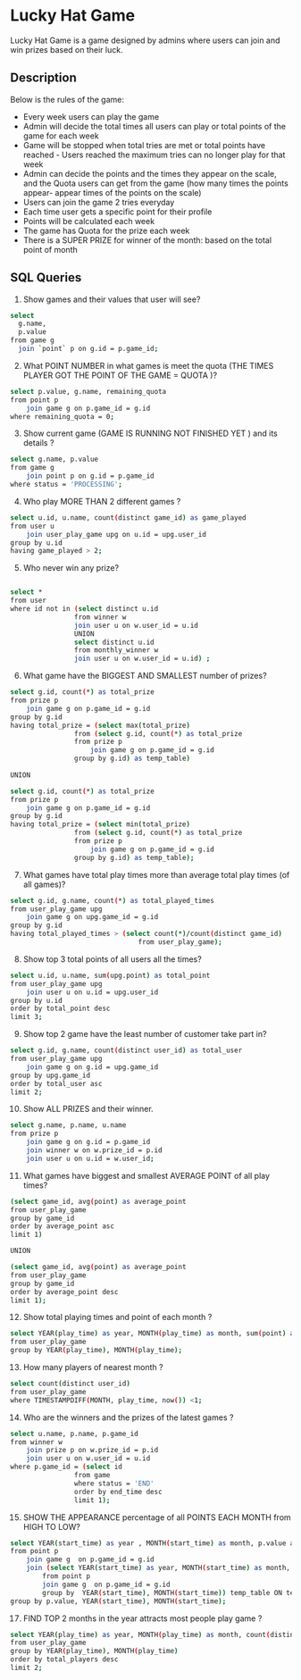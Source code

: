 # Lucky Hat Game

Lucky Hat Game is a game designed by admins where users can join and win prizes based on their luck.

## Description
Below is the rules of the game:

* Every week users can play the game	
* Admin will decide the total times all users can play or total points of the game for each week
* Game will be stopped when total tries are met or total points have reached - Users reached the maximum tries can no longer play for that week
* Admin can decide the points and the times they appear on the scale, and the Quota users can get from the game (how many times the points appear- appear times of the points on the scale)
* Users can join the game 2 tries everyday
* Each time user gets a specific point for their profile
* Points will be calculated each week
* The game has Quota for the prize each week
* There is a SUPER PRIZE for winner of the month: based on the total point of month 

## SQL Queries

1. Show games and their values that user will see?

```bash
select
  g.name,
  p.value
from game g
  join `point` p on g.id = p.game_id;
```
2. What POINT NUMBER  in what games  is meet the quota (THE TIMES PLAYER GOT THE POINT OF THE GAME = QUOTA )?

```bash
select p.value, g.name, remaining_quota
from point p
	join game g on p.game_id = g.id
where remaining_quota = 0;
```

3. Show current game (GAME IS RUNNING NOT FINISHED YET ) and its details ?

```bash
select g.name, p.value
from game g
	join point p on g.id = p.game_id
where status = 'PROCESSING';
```
4. Who play MORE THAN 2 different games ?

```bash
select u.id, u.name, count(distinct game_id) as game_played
from user u
	join user_play_game upg on u.id = upg.user_id
group by u.id
having game_played > 2;
```

5. Who never win any prize?

```bash

select * 
from user 
where id not in (select distinct u.id
				from winner w
				join user u on w.user_id = u.id 
				UNION 
				select distinct u.id
				from monthly_winner w
				join user u on w.user_id = u.id) ;
```

6. What game have the BIGGEST AND SMALLEST number of prizes?

```bash
select g.id, count(*) as total_prize
from prize p
	join game g on p.game_id = g.id
group by g.id
having total_prize = (select max(total_prize) 
				from (select g.id, count(*) as total_prize
				from prize p
					join game g on p.game_id = g.id
				group by g.id) as temp_table)
                
UNION 

select g.id, count(*) as total_prize
from prize p
	join game g on p.game_id = g.id
group by g.id
having total_prize = (select min(total_prize) 
				from (select g.id, count(*) as total_prize
				from prize p
					join game g on p.game_id = g.id
				group by g.id) as temp_table);
```

7. What games have total play times more than average total play times (of all games)?
   
```bash
select g.id, g.name, count(*) as total_played_times
from user_play_game upg
	join game g on upg.game_id = g.id
group by g.id
having total_played_times > (select count(*)/count(distinct game_id)
								from user_play_game);
```
8. Show top 3 total points of all users all the times?

```bash
select u.id, u.name, sum(upg.point) as total_point
from user_play_game upg
	join user u on u.id = upg.user_id
group by u.id 
order by total_point desc
limit 3;
```

9. Show top 2 game have the least number of customer take part in?

```bash
select g.id, g.name, count(distinct user_id) as total_user
from user_play_game upg 
	join game g on g.id = upg.game_id
group by upg.game_id
order by total_user asc
limit 2;
```

10. Show ALL PRIZES  and their winner.

```bash
select g.name, p.name, u.name
from prize p 
	join game g on g.id = p.game_id
    join winner w on w.prize_id = p.id
    join user u on u.id = w.user_id;
```

11. What games have biggest and smallest AVERAGE POINT of all play times?

```bash
(select game_id, avg(point) as average_point
from user_play_game
group by game_id
order by average_point asc 
limit 1)

UNION 

(select game_id, avg(point) as average_point
from user_play_game
group by game_id
order by average_point desc 
limit 1);
```

12. Show total playing times and point of each month ?
    
```bash
select YEAR(play_time) as year, MONTH(play_time) as month, sum(point) as total_point, count(*) as total_played_times
from user_play_game
group by YEAR(play_time), MONTH(play_time);
```

13. How many players of nearest month ?
    
```bash    
select count(distinct user_id)
from user_play_game
where TIMESTAMPDIFF(MONTH, play_time, now()) <1; 
```

14. Who are the winners and the prizes of the latest games ?
    
```bash    
select u.name, p.name, p.game_id
from winner w 
	join prize p on w.prize_id = p.id
    join user u on w.user_id = u.id
where p.game_id = (select id
				from game 
				where status = 'END'
				order by end_time desc
				limit 1);
```
       
15. SHOW THE APPEARANCE percentage of all POINTS EACH MONTH from HIGH TO LOW?

```bash     
select YEAR(start_time) as year , MONTH(start_time) as month, p.value as point, sum(appear_time) as appear_time, temp_table.total , sum(appear_time)*100/temp_table.total as percentage
from point p
	join game g  on p.game_id = g.id
    join (select YEAR(start_time) as year, MONTH(start_time) as month, sum(appear_time) as total
		from point p
		join game g  on p.game_id = g.id
		group by  YEAR(start_time), MONTH(start_time)) temp_table ON temp_table.year = YEAR(start_time) AND temp_table.month = MONTH(start_time)
group by p.value, YEAR(start_time), MONTH(start_time);
```

17. FIND TOP 2 months in the year attracts most people play game ?
    
```bash
select YEAR(play_time) as year, MONTH(play_time) as month, count(distinct user_id) as total_players
from user_play_game 
group by YEAR(play_time), MONTH(play_time)
order by total_players desc
limit 2;
```
